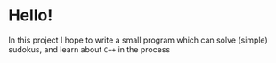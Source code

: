 # Hello!

In this project I hope to write a small program which can solve (simple) sudokus, and learn about ```C++``` in the process
